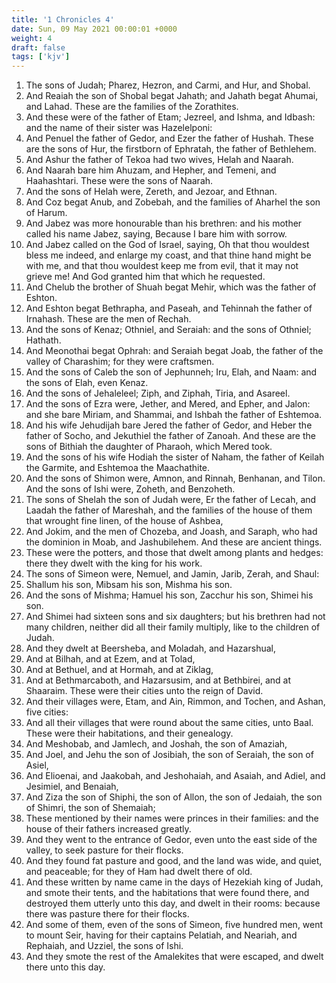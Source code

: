 ```yaml
---
title: '1 Chronicles 4'
date: Sun, 09 May 2021 00:00:01 +0000
weight: 4
draft: false
tags: ['kjv'] 
---
```


1. The sons of Judah; Pharez, Hezron, and Carmi, and Hur, and Shobal.
2. And Reaiah the son of Shobal begat Jahath; and Jahath begat Ahumai, and Lahad. These are the families of the Zorathites.
3. And these were of the father of Etam; Jezreel, and Ishma, and Idbash: and the name of their sister was Hazelelponi:
4. And Penuel the father of Gedor, and Ezer the father of Hushah. These are the sons of Hur, the firstborn of Ephratah, the father of Bethlehem.
5. And Ashur the father of Tekoa had two wives, Helah and Naarah.
6. And Naarah bare him Ahuzam, and Hepher, and Temeni, and Haahashtari. These were the sons of Naarah.
7. And the sons of Helah were, Zereth, and Jezoar, and Ethnan.
8. And Coz begat Anub, and Zobebah, and the families of Aharhel the son of Harum.
9. And Jabez was more honourable than his brethren: and his mother called his name Jabez, saying, Because I bare him with sorrow.
10. And Jabez called on the God of Israel, saying, Oh that thou wouldest bless me indeed, and enlarge my coast, and that thine hand might be with me, and that thou wouldest keep me from evil, that it may not grieve me! And God granted him that which he requested.
11. And Chelub the brother of Shuah begat Mehir, which was the father of Eshton.
12. And Eshton begat Bethrapha, and Paseah, and Tehinnah the father of Irnahash. These are the men of Rechah.
13. And the sons of Kenaz; Othniel, and Seraiah: and the sons of Othniel; Hathath.
14. And Meonothai begat Ophrah: and Seraiah begat Joab, the father of the valley of Charashim; for they were craftsmen.
15. And the sons of Caleb the son of Jephunneh; Iru, Elah, and Naam: and the sons of Elah, even Kenaz.
16. And the sons of Jehaleleel; Ziph, and Ziphah, Tiria, and Asareel.
17. And the sons of Ezra were, Jether, and Mered, and Epher, and Jalon: and she bare Miriam, and Shammai, and Ishbah the father of Eshtemoa.
18. And his wife Jehudijah bare Jered the father of Gedor, and Heber the father of Socho, and Jekuthiel the father of Zanoah. And these are the sons of Bithiah the daughter of Pharaoh, which Mered took.
19. And the sons of his wife Hodiah the sister of Naham, the father of Keilah the Garmite, and Eshtemoa the Maachathite.
20. And the sons of Shimon were, Amnon, and Rinnah, Benhanan, and Tilon. And the sons of Ishi were, Zoheth, and Benzoheth.
21. The sons of Shelah the son of Judah were, Er the father of Lecah, and Laadah the father of Mareshah, and the families of the house of them that wrought fine linen, of the house of Ashbea,
22. And Jokim, and the men of Chozeba, and Joash, and Saraph, who had the dominion in Moab, and Jashubilehem. And these are ancient things.
23. These were the potters, and those that dwelt among plants and hedges: there they dwelt with the king for his work.
24. The sons of Simeon were, Nemuel, and Jamin, Jarib, Zerah, and Shaul:
25. Shallum his son, Mibsam his son, Mishma his son.
26. And the sons of Mishma; Hamuel his son, Zacchur his son, Shimei his son.
27. And Shimei had sixteen sons and six daughters; but his brethren had not many children, neither did all their family multiply, like to the children of Judah.
28. And they dwelt at Beersheba, and Moladah, and Hazarshual,
29. And at Bilhah, and at Ezem, and at Tolad,
30. And at Bethuel, and at Hormah, and at Ziklag,
31. And at Bethmarcaboth, and Hazarsusim, and at Bethbirei, and at Shaaraim. These were their cities unto the reign of David.
32. And their villages were, Etam, and Ain, Rimmon, and Tochen, and Ashan, five cities:
33. And all their villages that were round about the same cities, unto Baal. These were their habitations, and their genealogy.
34. And Meshobab, and Jamlech, and Joshah, the son of Amaziah,
35. And Joel, and Jehu the son of Josibiah, the son of Seraiah, the son of Asiel,
36. And Elioenai, and Jaakobah, and Jeshohaiah, and Asaiah, and Adiel, and Jesimiel, and Benaiah,
37. And Ziza the son of Shiphi, the son of Allon, the son of Jedaiah, the son of Shimri, the son of Shemaiah;
38. These mentioned by their names were princes in their families: and the house of their fathers increased greatly.
39. And they went to the entrance of Gedor, even unto the east side of the valley, to seek pasture for their flocks.
40. And they found fat pasture and good, and the land was wide, and quiet, and peaceable; for they of Ham had dwelt there of old.
41. And these written by name came in the days of Hezekiah king of Judah, and smote their tents, and the habitations that were found there, and destroyed them utterly unto this day, and dwelt in their rooms: because there was pasture there for their flocks.
42. And some of them, even of the sons of Simeon, five hundred men, went to mount Seir, having for their captains Pelatiah, and Neariah, and Rephaiah, and Uzziel, the sons of Ishi.
43. And they smote the rest of the Amalekites that were escaped, and dwelt there unto this day.
